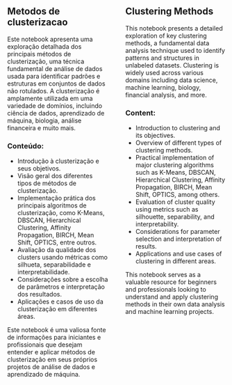 <div style="display: flex;">
    <div style="flex: 1; padding-right: 20px;">
        <h2>Metodos de clusterizacao</h2>
        <p>
            Este notebook apresenta uma exploração detalhada dos principais métodos de clusterização, uma técnica fundamental de análise de dados usada para identificar padrões e estruturas em conjuntos de dados não rotulados. A clusterização é amplamente utilizada em uma variedade de domínios, incluindo ciência de dados, aprendizado de máquina, biologia, análise financeira e muito mais.
        </p>
        <h3>Conteúdo:</h3>
        <ul>
            <li>Introdução à clusterização e seus objetivos.</li>
            <li>Visão geral dos diferentes tipos de métodos de clusterização.</li>
            <li>Implementação prática dos principais algoritmos de clusterização, como K-Means, DBSCAN, Hierarchical Clustering, Affinity Propagation, BIRCH, Mean Shift, OPTICS, entre outros.</li>
            <li>Avaliação da qualidade dos clusters usando métricas como silhueta, separabilidade e interpretabilidade.</li>
            <li>Considerações sobre a escolha de parâmetros e interpretação dos resultados.</li>
            <li>Aplicações e casos de uso da clusterização em diferentes áreas.</li>
        </ul>
        <p>
            Este notebook é uma valiosa fonte de informações para iniciantes e profissionais que desejam entender e aplicar métodos de clusterização em seus próprios projetos de análise de dados e aprendizado de máquina.
        </p>
    </div>
    <div style="flex: 1; padding-left: 20px;">
        <h2>Clustering Methods</h2>
        <p>
            This notebook presents a detailed exploration of key clustering methods, a fundamental data analysis technique used to identify patterns and structures in unlabeled datasets. Clustering is widely used across various domains including data science, machine learning, biology, financial analysis, and more.
        </p>
        <h3>Content:</h3>
        <ul>
            <li>Introduction to clustering and its objectives.</li>
            <li>Overview of different types of clustering methods.</li>
            <li>Practical implementation of major clustering algorithms such as K-Means, DBSCAN, Hierarchical Clustering, Affinity Propagation, BIRCH, Mean Shift, OPTICS, among others.</li>
            <li>Evaluation of cluster quality using metrics such as silhouette, separability, and interpretability.</li>
            <li>Considerations for parameter selection and interpretation of results.</li>
            <li>Applications and use cases of clustering in different areas.</li>
        </ul>
        <p>
            This notebook serves as a valuable resource for beginners and professionals looking to understand and apply clustering methods in their own data analysis and machine learning projects.
        </p>
    </div>
</div>
